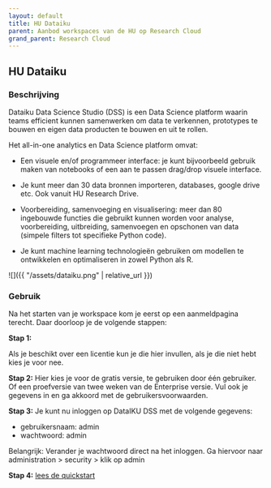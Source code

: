 ```yaml
---
layout: default
title: HU Dataiku
parent: Aanbod workspaces van de HU op Research Cloud
grand_parent: Research Cloud
---
```


## HU Dataiku

### Beschrijving
Dataiku Data Science Studio (DSS) is een Data Science platform waarin teams efficient kunnen samenwerken om data te verkennen, prototypes te bouwen en eigen data producten te bouwen en uit te rollen.

Het all-in-one analytics en Data Science platform omvat:

*   Een visuele en/of programmeer interface: je kunt bijvoorbeeld gebruik maken van notebooks of een aan te passen drag/drop visuele interface.

*   Je kunt meer dan 30 data bronnen importeren, databases, google drive etc. Ook vanuit HU Research Drive. 

*   Voorbereiding, samenvoeging en visualisering: meer dan 80 ingebouwde functies die gebruikt kunnen worden voor analyse, voorbereiding, uitbreiding, samenvoegen en opschonen van data (simpele filters tot specifieke Python code).

*   Je kunt machine learning technologieën gebruiken om modellen te ontwikkelen en optimaliseren in zowel Python als R.

![]({{ "/assets/dataiku.png" | relative_url }})

### Gebruik

Na het starten van je workspace kom je eerst op een aanmeldpagina terecht. Daar doorloop je de volgende stappen:

**Stap 1:**

Als je beschikt over een licentie kun je die hier invullen, als je die niet hebt kies je voor nee. 

**Stap 2:**
Hier kies je voor de gratis versie, te gebruiken door één gebruiker. Of een proefversie van twee weken van de Enterprise versie. Vul ook je gegevens in en ga akkoord met de gebruikersvoorwaarden. 

**Stap 3:**
Je kunt nu inloggen op DataIKU DSS met de volgende gegevens: 
- gebruikersnaam: admin
- wachtwoord: admin

Belangrijk: Verander je wachtwoord direct na het inloggen. Ga hiervoor naar administration >  security > klik op admin

**Stap 4:**
[lees de quickstart](https://knowledge.dataiku.com/latest/courses/basics/create-project/create-your-project.html)